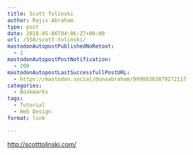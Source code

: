 ```yaml
---
title: Scott Tolinski
author: Rajiv Abraham
type: post
date: 2018-05-06T04:06:27+00:00
url: /558/scott-tolinski/
mastodonAutopostPublishedNoRetoot:
  - 1
mastodonAutopostPostNotification:
  - 200
mastodonAutopostLastSuccessfullPostURL:
  - https://mastodon.social/@unoabraham/99980383879272117
categories:
  - Bookmarks
tags:
  - Tutorial
  - Web Design
format: link

---
```

<http://scotttolinski.com/>